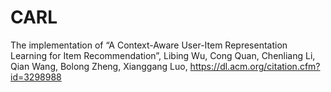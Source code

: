 # CARL
The implementation of “A Context-Aware User-Item Representation Learning for Item Recommendation”, Libing Wu, Cong Quan, Chenliang Li, Qian Wang, Bolong Zheng, Xianggang Luo, https://dl.acm.org/citation.cfm?id=3298988
